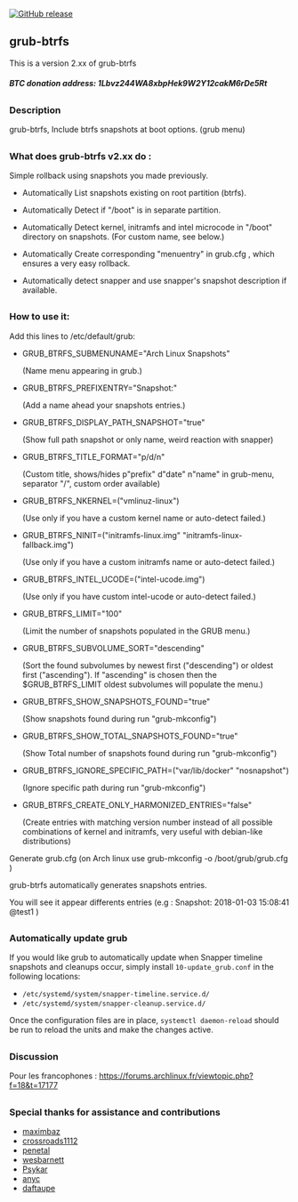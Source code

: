 [![GitHub release](https://img.shields.io/github/release/Antynea/grub-btrfs.svg)](https://github.com/Antynea/grub-btrfs)
  
## grub-btrfs

This is a version 2.xx of grub-btrfs
##### BTC donation address: 1Lbvz244WA8xbpHek9W2Y12cakM6rDe5Rt
##
### Description

grub-btrfs, Include btrfs snapshots at boot options. (grub menu)
##
### What does grub-btrfs v2.xx do :

Simple rollback using snapshots you made previously.

* Automatically List snapshots existing on root partition (btrfs).

* Automatically Detect if "/boot" is in separate partition.

* Automatically Detect kernel, initramfs and intel microcode in "/boot" directory on snapshots. (For custom name, see below.)

* Automatically Create corresponding "menuentry" in grub.cfg , which ensures a very easy rollback.

* Automatically detect snapper and use snapper's snapshot description if available.
##
### How to use it:

Add this lines to /etc/default/grub:

* GRUB_BTRFS_SUBMENUNAME="Arch Linux Snapshots"

	(Name menu appearing in grub.)

* GRUB_BTRFS_PREFIXENTRY="Snapshot:"

	(Add a name ahead your snapshots entries.)
	
* GRUB_BTRFS_DISPLAY_PATH_SNAPSHOT="true"
	
	(Show full path snapshot or only name, weird reaction with snapper)
	
* GRUB_BTRFS_TITLE_FORMAT="p/d/n"

 	(Custom title, shows/hides p"prefix" d"date" n"name" in grub-menu, separator "/", custom order available)

* GRUB_BTRFS_NKERNEL=("vmlinuz-linux")

	(Use only if you have a custom kernel name or auto-detect failed.)

* GRUB_BTRFS_NINIT=("initramfs-linux.img" "initramfs-linux-fallback.img")

	(Use only if you have a custom initramfs name or auto-detect failed.)

* GRUB_BTRFS_INTEL_UCODE=("intel-ucode.img")

	(Use only if you have custom intel-ucode or auto-detect failed.)

* GRUB_BTRFS_LIMIT="100"

	(Limit the number of snapshots populated in the GRUB menu.)

* GRUB_BTRFS_SUBVOLUME_SORT="descending"

	(Sort the found subvolumes by newest first ("descending") or oldest first ("ascending"). 
	If "ascending" is chosen then the $GRUB_BTRFS_LIMIT oldest
	subvolumes will populate the menu.)

* GRUB_BTRFS_SHOW_SNAPSHOTS_FOUND="true"
	
	(Show snapshots found during run "grub-mkconfig") 
	
* GRUB_BTRFS_SHOW_TOTAL_SNAPSHOTS_FOUND="true"
	
	(Show Total number of snapshots found during run "grub-mkconfig")

* GRUB_BTRFS_IGNORE_SPECIFIC_PATH=("var/lib/docker" "nosnapshot")

	(Ignore specific path during run "grub-mkconfig")

* GRUB_BTRFS_CREATE_ONLY_HARMONIZED_ENTRIES="false"

	(Create entries with matching version number instead of all possible combinations of kernel and initramfs, very useful with debian-like distributions)



Generate grub.cfg (on Arch linux use grub-mkconfig -o /boot/grub/grub.cfg )

grub-btrfs automatically generates snapshots entries.

You will see it appear differents entries (e.g : Snapshot: 2018-01-03 15:08:41  @test1 )
##
### Automatically update grub

If you would like grub to automatically update when Snapper timeline snapshots and cleanups occur, simply install `10-update_grub.conf` in the following locations:

- `/etc/systemd/system/snapper-timeline.service.d/`
- `/etc/systemd/system/snapper-cleanup.service.d/`

Once the configuration files are in place, `systemctl daemon-reload` should be run to reload the units and make the changes active.

##
### Discussion
Pour les francophones : https://forums.archlinux.fr/viewtopic.php?f=18&t=17177
##
### Special thanks for assistance and contributions

* [maximbaz](https://github.com/maximbaz)
* [crossroads1112](https://github.com/crossroads1112)
* [penetal](https://github.com/penetal)
* [wesbarnett](https://github.com/wesbarnett)
* [Psykar](https://github.com/Psykar)
* [anyc](https://github.com/anyc)
* [daftaupe](https://github.com/daftaupe)
##
